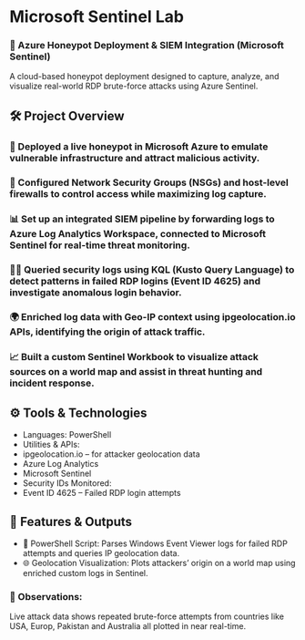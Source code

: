 # Microsoft Sentinel Lab

### 🔐 Azure Honeypot Deployment & SIEM Integration (Microsoft Sentinel)
A cloud-based honeypot deployment designed to capture, analyze, and visualize real-world RDP brute-force attacks using Azure Sentinel.

## 🛠️ Project Overview

### 🚀 Deployed a live honeypot in Microsoft Azure to emulate vulnerable infrastructure and attract malicious activity.

### 🔐 Configured Network Security Groups (NSGs) and host-level firewalls to control access while maximizing log capture.

### 📊 Set up an integrated SIEM pipeline by forwarding logs to Azure Log Analytics Workspace, connected to Microsoft Sentinel for real-time threat monitoring.

### 🕵️‍♂️ Queried security logs using KQL (Kusto Query Language) to detect patterns in failed RDP logins (Event ID 4625) and investigate anomalous login behavior.
### 🌍 Enriched log data with Geo-IP context using ipgeolocation.io APIs, identifying the origin of attack traffic.
### 📈 Built a custom Sentinel Workbook to visualize attack sources on a world map and assist in threat hunting and incident response.


## ⚙️ Tools & Technologies
- Languages: PowerShell
- Utilities & APIs:
- ipgeolocation.io – for attacker geolocation data
- Azure Log Analytics
- Microsoft Sentinel
- Security IDs Monitored:
- Event ID 4625 – Failed RDP login attempts


## 🧪 Features & Outputs
- 🔄 PowerShell Script: Parses Windows Event Viewer logs for failed RDP attempts and queries IP geolocation data.
- 🌐 Geolocation Visualization: Plots attackers’ origin on a world map using enriched custom logs in Sentinel.

### 📌 Observations:
Live attack data shows repeated brute-force attempts from countries like USA, Europ, Pakistan and Australia all plotted in near real-time.
